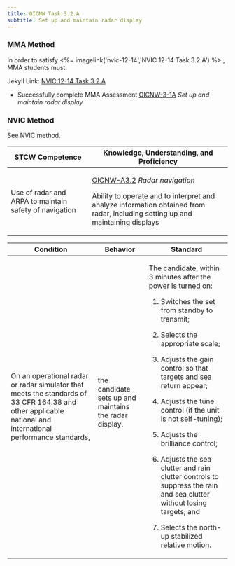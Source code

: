 ```yaml
---
title: OICNW Task 3.2.A 
subtitle: Set up and maintain radar display
---
```



### MMA Method

In order to satisfy <%= imagelink('nvic-12-14','NVIC 12-14  Task  3.2.A') %> , MMA students must:

Jekyll Link: [NVIC 12-14  Task  3.2.A](/stcw23/assets/images/nvic-12-14.pdf)

* Successfully complete MMA Assessment  [OICNW-3-1A](OICNW-3-1A) *Set up and maintain radar display*


### NVIC Method

<a onclick="togglevisibility('nvic_methods')" >See NVIC method.</a>

<div id='nvic_methods' class='hide'>

<table>
<thead>
<tr>
<th class='forty'> STCW Competence </th>
<th class='sixty'> Knowledge, Understanding, and Proficiency </th>
</tr>
</thead>




<tbody>
<tr><td markdown='1'>

Use of radar and ARPA to maintain safety of navigation

</td><td markdown='1'>

[OICNW-A3.2](../../tables/21.html#OICNW-A3.2) *Radar navigation*

Ability to operate and to interpret and analyze information obtained from radar, including setting up and maintaining displays

</td></tr>


</tbody>
</table>


<table>
<thead>
<tr><th class='twenty'>  Condition </th><th class='twenty'> Behavior </th><th  class='sixty'>Standard </th></tr>
</thead>
<tbody >



<tr><td markdown='1'>

On an operational radar or radar simulator that meets the standards of 33 CFR 164.38 and other applicable national and international performance standards,

</td><td markdown='1'>

the candidate sets up and maintains the radar display.

<br>

<div class="tooltip">
<span class="tooltiptext">
</span>
</div>


</td><td markdown='1'>

The candidate, within 3 minutes after the power is turned on:

1. Switches the set from standby to transmit;

2. Selects the appropriate scale;

3. Adjusts the gain control so that targets and sea return appear;

4. Adjusts the tune control (if the unit is not self-tuning);

5. Adjusts the brilliance control;

6. Adjusts the sea clutter and rain clutter controls to suppress the rain and sea clutter without losing targets; and

7. Selects the north-up stabilized relative motion.

</td></tr>
</tbody>
</table>
</div>
